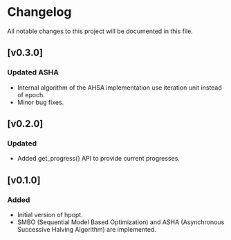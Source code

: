 # Changelog

All notable changes to this project will be documented in this file.

## \[v0.3.0\]
### Updated ASHA
* Internal algorithm of the AHSA implementation use iteration unit instead of epoch.
* Minor bug fixes.

## \[v0.2.0\]
### Updated
* Added get_progress() API to provide current progresses.

## \[v0.1.0\]
### Added
* Initial version of hpopt.
* SMBO (Sequential Model Based Optimization) and ASHA (Asynchronous Successive Halving Algorithm) are implemented.
